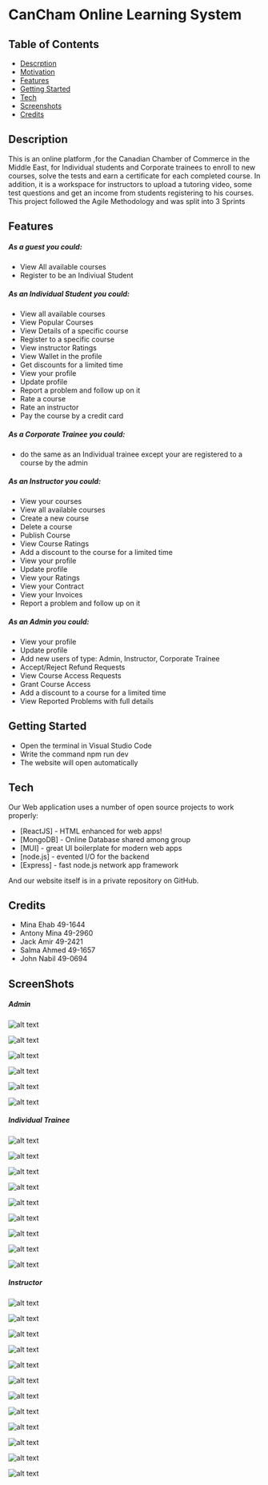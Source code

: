 # CanCham Online Learning System

## Table of Contents

- [Descrption](#descrption)
- [Motivation](#motivation)
- [Features](#features)
- [Getting Started](#getting_started)
- [Tech](#tech)
- [Screenshots](#screenshots)
- [Credits](#credits)

## Description
This is an online platform ,for the Canadian Chamber of Commerce in the Middle East, for Individual students and Corporate trainees to enroll to new courses, solve the tests and earn a certificate for each completed course. In addition, it is a workspace for instructors to upload a tutoring video, some test questions and get an income from students registering to his courses.
This project followed the Agile Methodology and was split into 3 Sprints


## Features

##### As a guest you could:
- View All available courses
- Register to be an Indiviual Student

##### As an Individual Student you could:
- View all available courses
- View Popular Courses
- View Details of a specific course
- Register to a specific course
- View instructor Ratings
- View Wallet in the profile
- Get discounts for a limited time
- View your profile
- Update profile
- Report a problem and follow up on it
- Rate a course
- Rate an instructor
- Pay the course by a credit card

##### As a Corporate Trainee you could:
- do the same as an Individual trainee except your are registered to a course by the admin

##### As an Instructor you could:
- View your courses
- View all available courses
- Create a new course
- Delete a course
- Publish Course
- View Course Ratings
- Add a discount to the course for a limited time
- View your profile
- Update profile
- View your Ratings
- View your Contract
- View your Invoices
- Report a problem and follow up on it

##### As an Admin you could:
- View your profile
- Update profile
- Add new users of type: Admin, Instructor, Corporate Trainee
- Accept/Reject Refund Requests
- View Course Access Requests
- Grant Course Access 
- Add a discount to a course for a limited time
- View Reported Problems with full details

## Getting Started
- Open the terminal in Visual Studio Code
- Write the command npm run dev
- The website will open automatically 

## Tech

Our Web application uses a number of open source projects to work properly:

- [ReactJS] - HTML enhanced for web apps!
- [MongoDB] - Online Database shared among group
- [MUI] - great UI boilerplate for modern web apps
- [node.js] - evented I/O for the backend
- [Express] - fast node.js network app framework 

And our website itself is in a private repository on GitHub.

## Credits
- Mina Ehab 49-1644
- Antony Mina 49-2960
- Jack Amir 49-2421
- Salma Ahmed 49-1657
- John Nabil 49-0694

## ScreenShots
##### Admin

![alt text](assets/images/screenshot1.png)


![alt text](assets/images/screenshot2.png)


![alt text](assets/images/screenshot3.png)


![alt text](assets/images/screenshot4.png)


![alt text](assets/images/screenshot5.png)


![alt text](assets/images/screenshot6.png)

##### Individual Trainee

![alt text](assets/images/screenshot7.png)


![alt text](assets/images/screenshot8.png)


![alt text](assets/images/screenshot9.png)


![alt text](assets/images/screenshot10.png)


![alt text](assets/images/screenshot11.png)


![alt text](assets/images/screenshot12.png)


![alt text](assets/images/screenshot13.png)


![alt text](assets/images/screenshot14.png)


![alt text](assets/images/screenshot15.png)

##### Instructor

![alt text](assets/images/screenshot16.png)


![alt text](assets/images/screenshot17.png)


![alt text](assets/images/screenshot18.png)


![alt text](assets/images/screenshot19.png)


![alt text](assets/images/screenshot20.png)


![alt text](assets/images/screenshot21.png)


![alt text](assets/images/screenshot22.png)


![alt text](assets/images/screenshot23.png)


![alt text](assets/images/screenshot24.png)


![alt text](assets/images/screenshot25.png)


![alt text](assets/images/screenshot26.png)


![alt text](assets/images/screenshot27.png)






